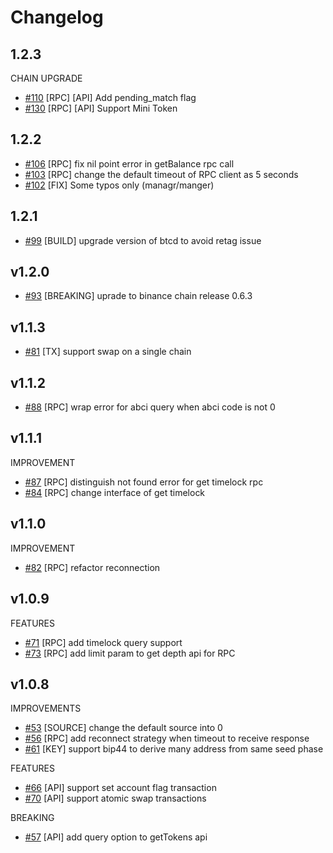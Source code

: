 # Changelog
## 1.2.3
CHAIN UPGRADE
* [\#110](https://github.com/binance-chain/go-sdk/pull/110) [RPC] [API] Add pending_match flag
* [\#130](https://github.com/binance-chain/go-sdk/pull/130) [RPC] [API] Support Mini Token
## 1.2.2
* [\#106](https://github.com/binance-chain/go-sdk/pull/106) [RPC] fix nil point error in getBalance rpc call
* [\#103](https://github.com/binance-chain/go-sdk/pull/103) [RPC] change the default timeout of RPC client as 5 seconds
* [\#102](https://github.com/binance-chain/go-sdk/pull/102) [FIX] Some typos only (managr/manger) 

## 1.2.1
* [\#99](https://github.com/binance-chain/go-sdk/pull/99) [BUILD] upgrade version of btcd to avoid retag issue 

## v1.2.0
* [\#93](https://github.com/binance-chain/go-sdk/pull/93) [BREAKING] uprade to binance chain release 0.6.3

## v1.1.3
* [\#81](https://github.com/binance-chain/go-sdk/pull/81) [TX] support swap on a single chain 


## v1.1.2
* [\#88](https://github.com/binance-chain/go-sdk/pull/88) [RPC] wrap error for abci query when abci code is not 0

## v1.1.1
IMPROVEMENT
* [\#87](https://github.com/binance-chain/go-sdk/pull/87) [RPC] distinguish not found error for get timelock rpc
* [\#84](https://github.com/binance-chain/go-sdk/pull/84) [RPC] change interface of get timelock


## v1.1.0
IMPROVEMENT
* [\#82](https://github.com/binance-chain/go-sdk/pull/82) [RPC] refactor reconnection

## v1.0.9

FEATURES
* [\#71](https://github.com/binance-chain/go-sdk/pull/71) [RPC] add timelock query support 
* [\#73](https://github.com/binance-chain/go-sdk/pull/73) [RPC] add limit param to get depth api for RPC


## v1.0.8
IMPROVEMENTS
* [\#53](https://github.com/binance-chain/go-sdk/pull/53) [SOURCE] change the default source into 0
* [\#56](https://github.com/binance-chain/go-sdk/pull/56) [RPC] add reconnect strategy when timeout to receive response
* [\#61](https://github.com/binance-chain/go-sdk/pull/61) [KEY] support bip44 to derive many address from same seed phase

FEATURES
* [\#66](https://github.com/binance-chain/go-sdk/pull/66)  [API]  support set account flag transaction
* [\#70](https://github.com/binance-chain/go-sdk/pull/70)  [API]  support atomic swap transactions

BREAKING
* [\#57](https://github.com/binance-chain/go-sdk/pull/57) [API] add query option to getTokens api
